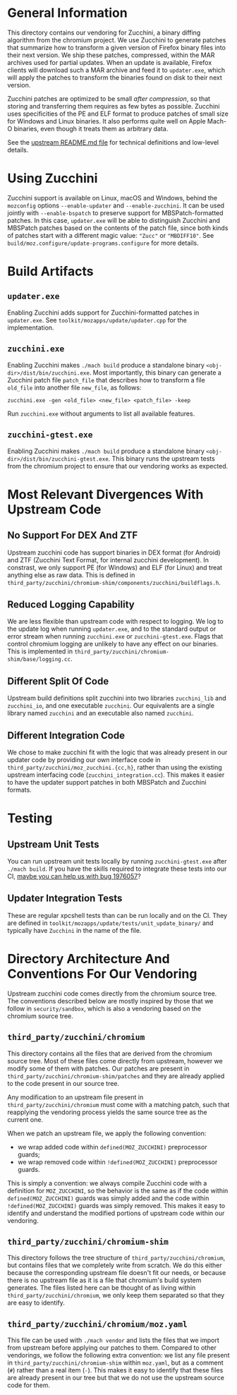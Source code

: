 General Information
===================

This directory contains our vendoring for Zucchini, a binary diffing algorithm
from the chromium project. We use Zucchini to generate patches that summarize
how to transform a given version of Firefox binary files into their next
version. We ship these patches, compressed, within the MAR archives used for
partial updates. When an update is available, Firefox clients will download
such a MAR archive and feed it to `updater.exe`, which will apply the patches
to transform the binaries found on disk to their next version.

Zucchini patches are optimized to be small *after compression*, so that storing
and transferring them requires as few bytes as possible. Zucchini uses
specificities of the PE and ELF format to produce patches of small size for
Windows and Linux binaries. It also performs quite well on Apple Mach-O
binaries, even though it treats them as arbitrary data.

See the [upstream README.md file](
https://source.chromium.org/chromium/chromium/src/+/main:components/zucchini/README.md
) for technical definitions and low-level details.

Using Zucchini
==============

Zucchini support is available on Linux, macOS and Windows, behind the
`mozconfig` options `--enable-updater` and `--enable-zucchini`. It can be used
jointly with `--enable-bspatch` to preserve support for MBSPatch-formatted
patches. In this case, `updater.exe` will be able to distinguish Zucchini and
MBSPatch patches based on the contents of the patch file, since both kinds of
patches start with a different magic value: `"Zucc"` or `"MBDIFF10"`. See
`build/moz.configure/update-programs.configure` for more details.

Build Artifacts
=============

`updater.exe`
-------------

Enabling Zucchini adds support for Zucchini-formatted patches in `updater.exe`.
See `toolkit/mozapps/update/updater.cpp` for the implementation.

`zucchini.exe`
--------------

Enabling Zucchini makes `./mach build` produce a standalone binary
`<obj-dir>/dist/bin/zucchini.exe`. Most importantly, this binary can generate a
Zucchini patch file `patch_file` that describes how to transform a file
`old_file` into another file `new_file`, as follows:

```
zucchini.exe -gen <old_file> <new_file> <patch_file> -keep
```

Run `zucchini.exe` without arguments to list all available features.

`zucchini-gtest.exe`
--------------------

Enabling Zucchini makes `./mach build` produce a standalone binary
`<obj-dir>/dist/bin/zucchini-gtest.exe`. This binary runs the upstream tests
from the chromium project to ensure that our vendoring works as expected.

Most Relevant Divergences With Upstream Code
============================================

No Support For DEX And ZTF
--------------------------

Upstream zucchini code has support binaries in DEX format (for Android) and ZTF
(Zucchini Text Format, for internal zucchini development). In constrast, we
only support PE (for Windows) and ELF (for Linux) and treat anything else as
raw data. This is defined in
`third_party/zucchini/chromium-shim/components/zucchini/buildflags.h`.

Reduced Logging Capability
--------------------------

We are less flexible than upstream code with respect to logging. We log to the
update log when running `updater.exe`, and to the standard output or error
stream when running `zucchini.exe` or `zucchini-gtest.exe`. Flags that control
chromium logging are unlikely to have any effect on our binaries. This is
implemented in `third_party/zucchini/chromium-shim/base/logging.cc`.

Different Split Of Code
-----------------------

Upstream build definitions split zucchini into two libraries `zucchini_lib` and
`zucchini_io`, and one executable `zucchini`. Our equivalents are a single
library named `zucchini` and an executable also named `zucchini`.

Different Integration Code
--------------------------

We chose to make zucchini fit with the logic that was already present in our
updater code by providing our own interface code in
`third_party/zucchini/moz_zucchini.{cc,h}`, rather than using the existing
upstream interfacing code (`zucchini_integration.cc`). This makes it easier to
have the updater support patches in both MBSPatch and Zucchini formats.

Testing
=======

Upstream Unit Tests
-------------------

You can run upstream unit tests locally by running `zucchini-gtest.exe` after
`./mach build`. If you have the skills required to integrate these tests into
our CI, [maybe you can help us with bug 1976057](
https://bugzilla.mozilla.org/show_bug.cgi?id=1976057)?

Updater Integration Tests
-------------------------

These are regular xpcshell tests than can be run locally and on the CI.
They are defined in `toolkit/mozapps/update/tests/unit_update_binary/` and
typically have `Zucchini` in the name of the file.

Directory Architecture And Conventions For Our Vendoring
========================================================

Upstream zucchini code comes directly from the chromium source tree. The
conventions described below are mostly inspired by those that we follow in
`security/sandbox`, which is also a vendoring based on the chromium source
tree.

`third_party/zucchini/chromium`
-------------------------------

This directory contains all the files that are derived from the chromium source
tree. Most of these files come directly from upstream, however we modify some
of them with patches. Our patches are present in
`third_party/zucchini/chromium-shim/patches` and they are already applied to
the code present in our source tree.

Any modification to an upstream file present in `third_party/zucchini/chromium`
must come with a matching patch, such that reapplying the vendoring process
yields the same source tree as the current one.

When we patch an upstream file, we apply the following convention:

- we wrap added code within `defined(MOZ_ZUCCHINI)` preprocessor guards;
- we wrap removed code within `!defined(MOZ_ZUCCHINI)` preprocessor guards.

This is simply a convention: we always compile Zucchini code with a definition
for `MOZ_ZUCCHINI`, so the behavior is the same as if the code within
`defined(MOZ_ZUCCHINI)` guards was simply added and the code within
`!defined(MOZ_ZUCCHINI)` guards was simply removed. This makes it easy to
identify and understand the modified portions of upstream code within our
vendoring.

`third_party/zucchini/chromium-shim`
------------------------------------

This directory follows the tree structure of `third_party/zucchini/chromium`,
but contains files that we completely write from scratch. We do this either
because the corresponding upstream file doesn't fit our needs, or because there
is no upstream file as it is a file that chromium's build system generates. The
files listed here can be thought of as living within
`third_party/zucchini/chromium`, we only keep them separated so that they are
easy to identify.

`third_party/zucchini/chromium/moz.yaml`
----------------------------------------

This file can be used with `./mach vendor` and lists the files that we import
from upstream before applying our patches to them. Compared to other
vendorings, we follow the following extra convention: we list any file present
in `third_party/zucchini/chromium-shim` within `moz.yaml`, but as a comment
(`#`) rather than a real item (`-`). This makes it easy to identify that these
files are already present in our tree but that we do not use the upstream
source code for them.
